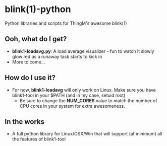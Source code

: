 blink(1)-python
===============
Python libraries and scripts for ThingM's awesome blink(1)


Ooh, what do I get?
-------------------

  - __blink1-loadavg.py__: A load average visualizer - fun to watch it slowly glow red as a runaway task starts to kick in
  - More to come...

How do I use it?
----------------

  - For now, __blink1-loadavg__ will only work on Linux. Make sure you have blink1-tool in your $PATH (and in my case, setuid root)
    - Be sure to change the __NUM_CORES__ value to match the number of CPU cores in your system for extra awesomeness.

In the works
------------

  - A full python library for Linux/OSX/Win that will support (at minimum) all the features of blink1-tool
